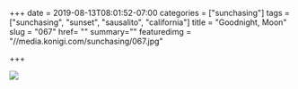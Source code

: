 +++
date = 2019-08-13T08:01:52-07:00
categories = ["sunchasing"]
tags = ["sunchasing", "sunset", "sausalito", "california"]
title = "Goodnight, Moon"
slug = "067"
href= ""
summary=""
featuredimg = "//media.konigi.com/sunchasing/067.jpg"

+++

<img src="//media.konigi.com/sunchasing/067.jpg" />
